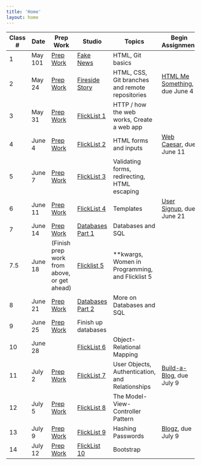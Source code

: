 ```yaml
---
title: 'Home'
layout: home
---
```



Class # | Date | Prep Work | Studio | Topics | Begin Assignment | Objectives
--------|------|-----------|--------|--------|--------------------|------------
1 | May 101 | [Prep Work](../class-prep/1/) | [Fake News](../studios/fake-news/) | HTML, Git basics | &nbsp; | [Objectives](../objectives/#class-1)
2 | May 24| [Prep Work](../class-prep/2/) | [Fireside Story](../studios/fireside-story/) | HTML, CSS, Git branches and remote repositories | [HTML Me Something](../assignments/html-me-something/), due June 4 | [Objectives](../objectives/#class-2)
3 | May 31 | [Prep Work](../class-prep/3/) | [FlickList 1](../studios/flicklist/1/) | HTTP / how the web works, Create a web app | &nbsp; | [Objectives](../objectives/#class-3)
4 | June 4 | [Prep Work](../class-prep/4/) | [FlickList 2](../studios/flicklist/2/) | HTML forms and inputs | [Web Caesar](../assignments/web-caesar/), due June 11 | [Objectives](../objectives/#class-4)
5 | June 7 | [Prep Work](../class-prep/5/) | [FlickList 3](../studios/flicklist/3/) | Validating forms, redirecting, HTML escaping | | [Objectives](../objectives/#class-5)
6 | June 11 | [Prep Work](../class-prep/6/) | [FlickList 4](../studios/flicklist/4/) | Templates | [User Signup](../assignments/user-signup/), due June 21 | [Objectives](../objectives/#class-6)
7 | June 14 | [Prep Work](../class-prep/7/) | [Databases Part 1](../studios/databases/1/)  | Databases and SQL | &nbsp; | [Objectives](../objectives/#class-7)
7.5 | June 18 | (Finish prep work from above, or get ahead) | [Flicklist 5](../studios/flicklist/5/) | **kwargs, Women in Programming, and Flicklist 5 | &nbsp; | (see above)
8 | June 21 | [Prep Work](../class-prep/8/) | [Databases Part 2](../studios/databases/2/) | More on Databases and SQL | &nbsp; | [Objectives](../objectives/#class-8)
9 | June 25 | [Prep Work](../class-prep/9/) | Finish up databases | &nbsp; | &nbsp; | [Objectives](../objectives/#class-8)
10 | June 28 | | [FlickList 6](../studios/flicklist/6/) | Object-Relational Mapping | &nbsp; | [Objectives](../objectives/#class-9)
11 | July 2 | [Prep Work](../class-prep/10/) | [FlickList 7](../studios/flicklist/7/)| User Objects, Authentication, and Relationships | [Build-a-Blog](../assignments/build-a-blog/), due July 9 | [Objectives](../objectives/#class-10)
12 | July 5 | [Prep Work](../class-prep/11/) | [FlickList 8](../studios/flicklist/8/) | The Model-View-Controller Pattern | &nbsp; | [Objectives](../objectives/#class-11)
13 | July 9 | [Prep Work](../class-prep/13/) | [FlickList 9](../studios/flicklist/9/) | Hashing Passwords | [Blogz](../assignments/blogz/), due July 9 | [Objectives](../objectives/#class-13)
14 | July 12 | [Prep Work](../class-prep/14/) | [FlickList 10](../studios/flicklist/10/)| Bootstrap | &nbsp; | [Objectives](../objectives/#class-14)

